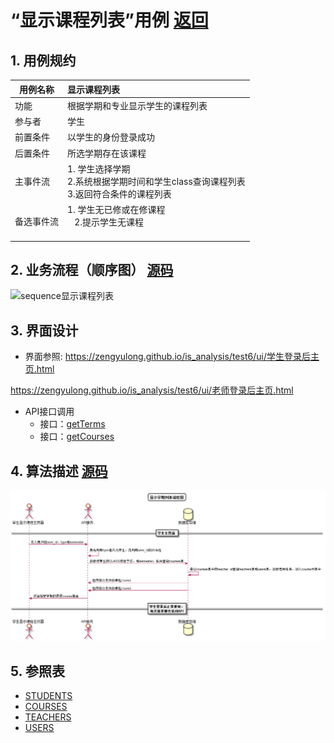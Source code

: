 # “显示课程列表”用例 [返回](../README.md)

## 1. 用例规约

|用例名称|显示课程列表|
|-------|:-------------|
|功能|根据学期和专业显示学生的课程列表|
|参与者|学生|
|前置条件| 以学生的身份登录成功|
|后置条件|所选学期存在该课程|
|主事件流| 1. 学生选择学期<br/>2.系统根据学期时间和学生class查询课程列表<br/>3.返回符合条件的课程列表 |
|备选事件流|1. 学生无已修或在修课程 <br/>&nbsp;&nbsp; 2.提示学生无课程 <br/> &nbsp;&nbsp;|

## 2. 业务流程（顺序图） [源码](../顺序图/显示课程列表.wsd)
![sequence显示课程列表](../images/顺序图/显示课程列表.png) 


## 3. 界面设计
- 界面参照: 
https://zengyulong.github.io/is_analysis/test6/ui/学生登录后主页.html

https://zengyulong.github.io/is_analysis/test6/ui/老师登录后主页.html
- API接口调用
    - 接口：[getTerms](../接口1/getTerms.md)
    - 接口：[getCourses](../接口1/getCourses.md)


## 4. 算法描述 [源码](../流程图/查看课程列表.puml)
![查看课程列表](../images/流程图/查看课程列表.png)
    
## 5. 参照表

- [STUDENTS](../数据库设计/数据库设计.md/#STUDENTS)
- [COURSES](../数据库设计/数据库设计.md/#COURSES)
- [TEACHERS](../数据库设计/数据库设计.md/#TEACHERS)
- [USERS](../数据库设计/数据库设计.md/#USERS)